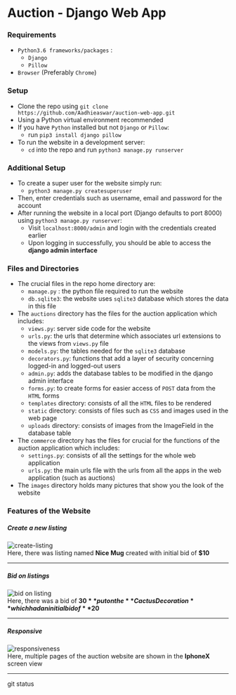 # Auction - Django Web App

### Requirements
- `Python3.6 frameworks/packages` :
  - `Django`
  - `Pillow`
- `Browser` (Preferably `Chrome`)

### Setup
- Clone the repo using `git clone https://github.com/Aadhieaswar/auction-web-app.git`
- Using a Python virtual environment recommended
- If you have `Python` installed but not `Django` or `Pillow`:
  - run `pip3 install django pillow`
- To run the website in a development server:
  - `cd` into the repo and run `python3 manage.py runserver`

### Additional Setup
- To create a super user for the website simply run:
  - `python3 manage.py createsuperuser`
- Then, enter credentials such as username, email and password for the account
- After running the website in a local port (Django defaults to port 8000) using `python3 manage.py runserver`:
  - Visit `localhost:8000/admin` and login with the credentials created earlier
  - Upon logging in successfully, you should be able to access the __django admin interface__

### Files and Directories
- The crucial files in the repo home directory are:
  - `manage.py` : the python file required to run the website
  - `db.sqlite3`: the website uses `sqlite3` database which stores the data in this file
- The `auctions` directory has the files for the auction application which includes:
  - `views.py`: server side code for the website
  - `urls.py`: the urls that determine which associates url extensions to the views from `views.py` file
  - `models.py`: the tables needed for the `sqlite3` database
  - `decorators.py`: functions that add a layer of security concerning logged-in and logged-out users
  - `admin.py`: adds the database tables to be modified in the django admin interface
  - `forms.py`: to create forms for easier access of `POST` data from the `HTML` forms
  - `templates` directory: consists of all the `HTML` files to be rendered
  - `static` directory: consists of files such as `CSS` and images used in the web page
  - `uploads` directory: consists of images from the ImageField in the database table
- The `commerce` directory has the files for crucial for the functions of the auction application which includes:
  - `settings.py`: consists of all the settings for the whole web application
  - `urls.py`: the main urls file with the urls from all the apps in the web application (such as auctions)
- The `images` directory holds many pictures that show you the look of the website

### Features of the Website
##### Create a new listing
  ![create-listing](./images/create-listing.gif)
  <br>
Here, there was listing named **Nice Mug** created with initial bid of **$10**
  <hr>

##### Bid on listings
  ![bid on listing](./images/bid-on-listing.gif)
  <br>
Here, there was a bid of **$30** put on the **Cactus Decoration** which had an initial bid of **$20**
  <hr>

##### Responsive
  ![responsiveness](./images/responsive.gif)
  <br>
Here, multiple pages of the auction website are shown in the __IphoneX__ screen view
  <hr>git status